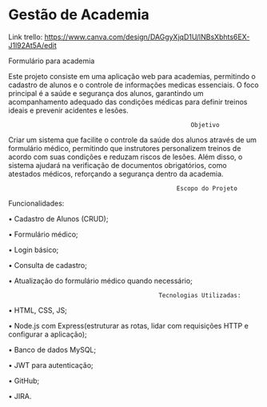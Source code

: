 # Gestão de Academia 

Link trello: https://www.canva.com/design/DAGgyXjqD1U/lNBsXbhts6EX-J1l92At5A/edit

Formulário para academia

Este projeto consiste em uma aplicação web para academias, permitindo o cadastro de alunos e o controle de informações medicas essenciais. O foco principal é a saúde e segurança dos alunos, garantindo um acompanhamento adequado das condições médicas para definir treinos ideais e prevenir acidentes e lesões.

                                                       Objetivo
Criar um sistema que facilite o controle da saúde dos alunos através de um formulário médico, permitindo que instrutores personalizem treinos de acordo com suas condições e reduzam riscos de lesões. Além disso, o sistema ajudará na verificação de documentos obrigatórios, como atestados médicos, reforçando a segurança dentro da academia.

                                                   Escopo do Projeto

Funcionalidades:

•	Cadastro de Alunos (CRUD);

•	Formulário médico;

•	Login básico;

•	Consulta de cadastro;

•	Atualização do formulário médico quando necessário;


                                                                     
                                              Tecnologias Utilizadas:


•	HTML, CSS, JS;

•	Node.js com Express(estruturar as rotas, lidar com requisições HTTP e configurar a aplicação);

•	Banco de dados MySQL;

•	JWT para autenticação;

•	GitHub;

•	JIRA.
